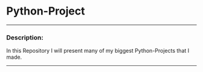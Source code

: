 # Python-Project
---

### Description:

In this Repository I will present many of my biggest Python-Projects that I made.

---

#### 